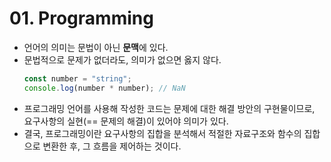 # 01. Programming

- 언어의 의미는 문법이 아닌 **문맥**에 있다.
- 문법적으로 문제가 없더라도, 의미가 없으면 옳지 않다.
  ```javascript
  const number = "string";
  console.log(number * number); // NaN
  ```
- 프로그래밍 언어를 사용해 작성한 코드는 문제에 대한 해결 방안의 구현물이므로, 요구사항의 실현(== 문제의 해결)이 있어야 의미가 있다.
- 결국, 프로그래밍이란 요구사항의 집합을 분석해서 적절한 자료구조와 함수의 집합으로 변환한 후, 그 흐름을 제어하는 것이다.
